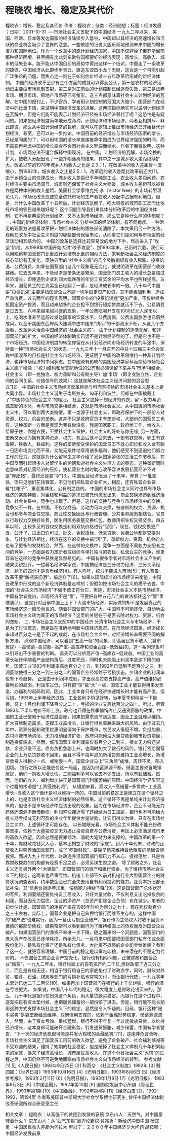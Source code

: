 # 程晓农  增长、稳定及其代价

程晓农：增长、稳定及其代价
作者：程晓农；分类：经济随想；标签：经济发展 ；日期：2001-10-31
──市场社会主义支配下的中国经济
一九九二年以来，美国、西欧、日本等发达国家的经济陆续步入低谷，中国却以其经济的高速增长和活跃的商业机会吸引了世界的注意。一些敏感的记者大胆乐观地预测未来中国的增长潜力和国际地位。作为一个改革中的原计划经济国家，中国不仅避免了俄罗斯目前那种经济困境，甚至拥有比此刻东欧各国都要好的经济表现：高增长、高收入、城市的低失业率。能不能从中国目前的局势中得出这样一个结论，中国走了一条改革的捷径、中国经济从此即步步青云、直追东亚四小龙？无疑，这会是一个可能引起广泛争论的问题，而焦点之一则在于如何估价经过十五年改革后形成的新经济体制。
中国的经济改革至少有三个方面的成就可以得到公认，第一是农村的经济活动已主要由市场机制支配，第二是对工商业的计划控制已经逐渐失效，第三是证卷市场、期货市场、房地产市场等已有雏形。这三点都意味着社会主义计划经济的瓦解。在中国的报刊上，不少官员、学者用计划控制的范围大大缩小，国营部门在经济中的比重下降，来证明中国经济改革的进展。这两项指标确实可以说明计划经济在瓦解中，但是它们能不能表示计划经济已经被市场经济替代了呢？这恐怕是有疑问的。如果把经济制度简单地分成两种，计划经济和市场经济，两者互相排斥、非此即彼，那么从中国计划经济的瓦解，就可以在逻辑上推出市场经济已开始替代计划经济。甚至，还可以进一步推论，中国目前的经济增长与市场经济国家的增长，已经是同质的了，可以用中国的增长率直接推算中国成为世界经济强国的时间，而不需要再考虑中国的增长率会不会因社会主义弊端而缩水。作者下面将说明，这种计划、市场两分法不适合解释中国现况。
在中国，计划经济的瓦解，市场交换的扩大，使收入分配出现了一些扑朔迷离的结果，其中之一是城乡收入差距继续扩大。改革以前的1978年城乡人均收入之比是 2.3：1，在改革中的收入差距曾一度缩小，到1992年，城乡收入之比是2.5：1，改革后的收入差距比改革前还大[1]。由于乡镇企业的快速成长，城乡收入差距已不单纯是工业、农业收入差距问题。农村经济主要由市场调节，城市则还保留了社会主义大锅饭，城乡收入差距可以被看作是两种体制的收入差距。美国社会学家维克托·李（Victor Nee）的市场转型理论认为，市场化改革应使完全依托市场的生产者在收入分配中占据有利地位。但是，为什么中国改革了十五年后，计划经济瓦解了，吃大锅饭的城市职工反而比依托市场的农民越来越好呢？ 这个问题引导我们来具体分析改革后的中国经济体制，它不再是典型的计划经济，又不太象市场经济，那么它是种什么样的体制呢？
一. 中国的新经济体制：市场社会主义
分析中国的经济体制，有不同角度。一种常见的观察方法是看改革把计划经济体制的哪些部份消除了。本文采用另一种方法，观察在改革中社会主义制度的哪些部份保留未动，从而看它们是如何与市场型的经济活动相互结合的。
中国的改革是选择比较容易改的地方下手，然后进入了“攻坚”阶段。从1988年中国开始大讲“改革攻坚”，到1993年末，已历时六载。我们可以用观察非国营部门比重或计划控制比重的相似方法，来判断社会主义经济制度的核心部份有无变化。反映典型的“社会主义病”的几个灵敏指标有收入膨胀、投资饥渴、公费消费，如果在国营部门这几个现象毫无变化，就说明改革在国营部门收效甚微。过去五年来，不管经济是萧条还是繁荣，国营部门员工收入的增长总是超过经济增长，即使遇到企业利润大幅跌落的年份工资奖金的平均水平也照样提高。五年来，国营员工的工资奖金已经翻了一番，是经济成长率的一倍。八十年代中国讲“投资饥渴”主要是指国营企业不顾一切争固定资产投资，又不能善加利用，造成严重浪费。过去两年的现实表明，国营企业的“投资饥渴症”更加严重，不仅继续争抢固定资产投资，而且越来越多的企业抢不到银行短期贷款就活不下去。公费消费是过去五、六年来越来越兴盛的现象，一年公费吃喝开支在1000亿元人民币以上，吃喝水准甚至远超过发达国家的饮宴水平，公费度假、公费出国旅游也已蔚然成风，以至于美国东西岸两大赌城中由中国来“访问”的干部流水不断。从这几个方面看，改革远未治愈中国经济的“社会主义病”。
由于计划控制的逐渐瓦解，和非国营部门的扩大，中国的经济体制确实已远不是计划经济型的了，但是它也不是一个市场经济。中国经济制度的转型停留在从计划经济向市场经济转变的半途中，保持着一种“市场社会主义”的状态。一九九三年十一月召开的中共十四届三中全会宣称中国改革的目标是社会主义市场经济，更证明了中国的改革将维持一种非计划经济，也非市场经济的中间状态。在中国颇有影响的美国经济学家科而奈给市场社会主义画了幅像：“权力结构和居支配地位的公有制必须保留下来并与‘市场’相结合。社会主义（即一党独治、权力垄断和公有制主导）加‘市场’（即企业独立性，企业间的合同关系，价格信号的效果）：这就是解决社会主义经济问题的混合型式”[2]。中国的社会主义市场经济改革目标与科而奈描绘的市场社会主义基本上是大同小异。市场社会主义诞生于南斯拉夫、匈牙利和波兰，但却在中国被戴上了“中国特色的社会主义”的桂冠。
社会主义脱掉计划经济的外衣，留下权力与资源垄断的本体，再与市场交换相结合，这就是市场社会主义。从中国版的市场社会主义中，可以看到两大类特徵。第一类源于社会主义，即政府保护下的一部份人对资源、权力、机会的垄断。这并不只是政府官员才有垄断权，大部份的国营员工也有。这种垄断一方面是表现为我有你没有，我是国家职工，政府给工作，给收入，给房子住，你是农民，不受社会主义保护，社会主义的好处与你无缘; 另一方面，垄断又表现为拥有某种资源、权力、机会后就不会失去，干部有铁交椅，职工有铁饭碗，铁收入，铁福利。这样的垄断使受保护的国营员工不耽心职位和收入会有朝一日因市场变化而不保，又能无条件地享用诸多福利，他们感受不到逼迫他们努力工作的压力。这就是为什么留学生文学介绍了发达国家紧张的生活工作节奏后，在中国反而引起很多人对留学生的怜悯和对社会主义生活方式的眷恋。这种垄断同时也意味着对私营经济的压抑，使私营业主时时耽心改革容许发展私营经济不过是“养肥猪”，最终还是要“宰”[3]。中国私营经济发展了十来年，养育了一批富翁，但只见他们花钱赛富，不见他们把私营企业扩大，相反，还有私营企业要戴“红帽子”，重走集体化、公有制之路的。
中国的市场社会主义同时也具有市场经济的某些特徵，对金钱和利益的追求已被充份激发出来，商业交换渗透到经济活动、社会关系中，竞争也出现了。但是，这样的交换与竞争与市场经济中的交换、竞争又不一样。在中国，不仅仅商品、劳动力可以交换，被垄断的权力、资源、机会也都参与商业性交换，商业性交换因此与行政管理、公共事务服务相结合。官员以行政权力交换好处费，医生用医务质量交换红包，教师用招生权交换奖金。四五年以前，比较多见的钱权交换是利用双轨价格进行“官倒”，现在，钱权交换更广泛、公开了，进出口许可证、批文、免税指标、低息贷款、免费公地都是交换对象。与计划经济相比，经济在这样的交换中搞“活”了，垄断权力、资源、机会的人也有了更多的发财机会。然而，在这样的交换中，竞争一方面是不同权力支配者之间的竞争，一方面是权力垄断者或组织与单打独斗的农民、私营业主的竞争，谁更容易在这样的竞争中获胜是显然易见的。
中国有很多学者对市场社会主义产生的结果尖锐批评。一位著名经济学家说，中国搞经济是三分权力经济、三分关系经济，剩下的四分才是货币经济[4]。有人呼吁，权力不能进入市场[5]；有人警告，改革不要“新瓶装旧酒”，搞走样了[6]。如果以国际标准的市场经济来衡量，中国在改革中形成的这个新经济体制是走样的；但假如按市场社会主义的模子去套，中国的“社会主义市场经济”不偏不倚正符合它，但是，市场社会主义不是市场经济。中国有学者提出，市场经济不是“筐”，不要把各种五花八门的做法都往这个“筐”里瞎装[7]，这是针对目前中国上上下下大谈市场经济，实际做的却不是发展真正的市场经济这一情形而言的。随着非国营部门的扩大，中国可不可能逐渐、自动地由市场社会主义转为真正的市场经济？这里的关键在于是否去除对权力、资源、机会的垄断。
二. 市场社会主义支配中的中国经济
分清市场社会主义与市场经济，不是为了讨论概念，而是旨在准确地判断中国经济现况。在市场经济国家，经济成长率超过百分之十是了不起的成就，在市场社会主义中，对经济增长率需要不同的解析方法。
综观中国经济，可以看到“五高一低”的现象，即高居民货币收入（城市居民）─高储蓄─高贷款─高产值─高库存和资金占压─低效益[8]。这一系列现象可以引导出不少重要的判断。
首先可以分析高产值─高库存─低效益。中国工业的高增长始终伴随着产品结构落后、过度积压，同时也未能阻止利润率急速下降的趋势。国营工业1983年利润率高达百分之十五，到1992年已低到不足百分之三。利润萎缩使得三分之一到三分之二的国营企业经常处于亏损状态。乡镇企业的利润率也有下降趋势。
正是由于利润率过低，才出现高贷款支撑高产值，高产值维持必要利润的局面。利润率过低，只有把“饼”做“大”一些，国营工业才能获得用来发奖金、办福利的起码利润，因此，工业本身只有在经济快速增长时才能有高产值，低亏损。1993年上半年经济过热，工业盈利才稍见好转，当年夏季稍稍紧一下银根，马上十月份利润下降百分之二十，亏损的企业又高达百分之四十。所以，尽管1993年下半年物价不断上涨，政府也只得在秋季悄悄终止反通货膨胀的政策。中国的工业已依赖于经济过度膨胀，如果把需求调节到适度，国营工业就难以维持。
扩大贷款制造需求，支撑工业高增长，让银行担负着越来越大的风险。由于过去几年中，资源分配和政策优惠明显偏向于保护城市，农民收入徘徊不增，负担加重，农村消费市场清淡，无力推动经济扩张，政府只能倾注大量贷款到城市投资项目，制造投资需求。然而，城市国营工业利润率仅有百分之二到三，根本无力偿还贷款，企业只借不还，债务负担急剧上升，也同时加大了银行的风险。银行贷给国营企业的上万亿贷款收不回来，而且不得不每年追加新增贷款维持工业高增长，新增贷款投入得稍少一点、或稍慢一点，国营企业马上“三角债”成堆，周转不灵，陷入困境。
银行之所以还能应付这一局面，是因为储蓄源源不断。储蓄主要来自城镇居民，他们一则收入增长快，二则福利多可以省去不少支出，所以有钱储蓄。然而，他们的收入、福利增加快正是国营部门利润萎缩的原因，中国经济学界形容这个过程的术语是“工资侵蚀利润”。
从短期来看，高收入─高储蓄─多贷款─工业高增长─高收入这个循环是可以维持一阵的。中国目前的稳定正是建立在这个循环之上的，也是市场社会主义经济体制的必然结果。这个循环不再是单纯由计划经济操纵的，但也不是市场经济中应该出现的现象。因为在市场经济中，企业不可能无力还债还源源不断借新债，利润率快接近零了还继续为员工加薪，银行也不可能给大批长期亏损或无利可盈的企业年年提供大量贷款，让它们得以为继。只有在市场社会主义中，上述循环才可能存在。
以长期眼光看，市场社会主义体制不能充份改善效率，依赖于大量投资又无力遏止投资浪费与公费消费，再加上必须满足城市里的高收入欲望，因此必然是要靠倾注、消耗大笔财力来支撑的。中国改革的第一个十年，靠财政花钱买人心，基本上掏空了财政的“家底”。到八十年代末，财政的正常收入只够养活国营部门，成了“吃饭财政”，要靠举债来维持最低限度的基础设施投资。而进入九十年代后，财政连养活国营部门都已力不从心、捉襟见肘，凡是依靠财政拨款的机构都有经费不足之苦，必须另谋生财之道。
除了财政之外，社会主义还有另外两个“大锅饭”，即国营部门的资产和银行资金，为了维持市场社会主义下的稳定，这两者也严重亏蚀。机电工业部不久前对机电行业大型国营企业的财务状况调查表明，约半数企业已完全失去用自有利润投资的能力，连资本折旧都无法补偿，其“债务负担逐年加重，偿债能力持续下降”[9]。这是国营部门总体状况的写照，利润萎缩还要维持员工高收入，只好大量贷款，不仅利息支出吃掉仅余的利润，而且因无力偿债，企业的净资产（总资产扣除企业负债）也在减少。笔者的初步估计是，国营部门的净资产率在1985年时约为百分之七十，现在则仅剩百分之三十左右。实际上，国营企业是把自己典押给银行而维系生存的。这样中国的“破产法”也难实行，因为一旦让亏损企业破产，银行作为主债权人将收不回资不抵债的那部份债权，结果常常可以看到银行为了维持帐面上的债权而反对国营企业破产。如果国营部门的净资产率进一步下降，随之而来的一个问题是，国营部门的庞大资产在改革已逐渐耗损，所余无几，一旦将来中国要把国营部门私有化或全面股份化时，是私有化资产还是私有化债务，大批资不抵债的企业能卖给谁呢？看到了这一点，就更容易理解，中国目前的稳定是以寅吃卯粮，未来潜在的不稳定为代价的。
不仅国营工商企业资产空壳化，银行也有相似问题，正被财政和国营企业“掏空”。一九九二年末，银行帐面上的自有资产约二千亿,但财政借了近三分之二，而且是有借无还，相当于银行用自己的家底垫付了财政赤字，同时，财政对外贸、粮食、石油、煤炭等部门的亏损补贴也常常欠付，而让银行代垫，一九九零年末累计已达二千二百亿[10]。如果再加上国营部门在银行的上千亿烂帐，银行的潜在亏蚀更大。
如果说，中国八十年代的稳定，很大程度上是财政花钱买来的，那么，九十年代是银行在扮演这个角色，用大量贷款买稳定。而银行在这个过程中，逐渐把自有资本垫付掉，也把居民储蓄的一部份赔了进去。但是，银行能不能长期用这种方式支撑市场社会主义下的稳定，显然是令人怀疑的。目前，银行这种“赔本买卖”是靠垄断经营维持、政府信用支撑的，依赖于金融形势稳定、储蓄源源流入。然而，由于资本亏蚀、呆帐猛增，银行不得不年复一年过度投放贷款，以维持经济增长，这本身却可能破坏金融形势，引发通货膨胀，减少储蓄。中国有学者警告，“下一次的经济危机很可能是并发大规模的金融危机”[11]，这绝非危言耸听。
市场社会主义满足了国营员工目前的收入欲望，避免了企业破产、社会福利缩减等不受欢迎的结果，维持了短期的社会稳定，但是赔掉了社会主义体制几十年积累起来的家底，换来了经济高增长、城市居民高收入。在这个分食社会主义“大饼”的过程之后，中国仍然不可避免地面临由市场社会主义向市场经济的转型。
参考文献
[1] 见《人民日报》1993年9月25日
[2] 科而奈：《社会主义制度》1992年
[3] 戴园晨：《世界日报》1993年10月16日
[4]《光明日报》，1993年8月6日
[5]《经济参考报》，1993年2月11日
[6]《光明日报》，1993年1月8日
[7]《光明日报》，1993年8月3日
[8]《中国金融》，1992年第10期
[9] 国务院发展中心所编《管理世界》，1993年第1期
[10]《中国金融》，1992年第4期
[11]《经济白皮书》，1992-1993，第194页
作者系美国普林斯顿大学社会学系博士研究生, 曾任中国经济体制改革研究所综合研究室主任

相关文章：
程晓农：从富强下的贫困到发展的窘境
京东山人：天然气，对中国意味着什么？
京东山人：从“西气东输”到舆论霸权
蒋兆勇：新经济冲击中国
杨宜勇：中国居民收入差距为何拉大
厉以宁：２０００年中国经济９大问题
胡鞍钢：中国经济发展前景